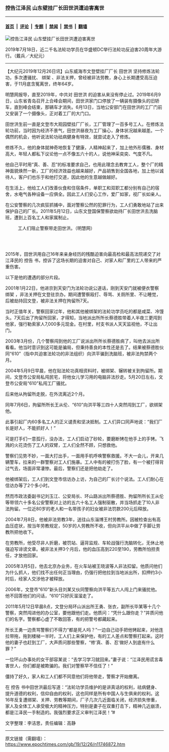 ### 控告江泽民  山东壁挂厂长田世洪遭迫害离世

---

#### [首页](../../../..?n11746872) &nbsp;|&nbsp; [评论](../../../../../epoch-comment?n11746872) &nbsp;|&nbsp; [专题](../../../../../epoch-special?n11746872) &nbsp;|&nbsp; [禁闻](../../../../../epoch-news?n11746872) &nbsp;|&nbsp; [禁书](../../../../../books?n11746872) &nbsp;|&nbsp; [翻墙](https://github.com/gfw-breaker/nogfw/blob/master/README.md?n11746872)


<div><img alt="控告江泽民  山东壁挂厂长田世洪遭迫害离世" class="attachment-djy_600_400 size-djy_600_400 wp-post-image" src="https://i.epochtimes.com/assets/uploads/2019/12/1907181540511973-450x300.jpg"/>
<div class="caption">
 <p>
  2019年7月18日，近二千名法轮功学员在华盛顿DC举行法轮功反迫害20周年大游行。（戴兵／大纪元）
 </p>
</div></div><hr/><div class="post_content" id="artbody" itemprop="articleBody">
 <!-- article content begin -->
 <p>
  【大纪元2019年12月26日讯】山东威海市文登壁挂厂厂长
  <ok href="https://www.epochtimes.com/gb/tag/%E7%94%B0%E4%B8%96%E6%B4%AA.html">
   田世洪
  </ok>
  坚持修炼法轮功，多次遭骚扰、
  <ok href="https://www.epochtimes.com/gb/tag/%E7%BB%91%E6%9E%B6.html">
   绑架
  </ok>
  、非法关押，曾经被非法劳教，身心上长期遭受高压迫害，于11月底含冤离世，终年64岁。
 </p>
 <p>
  明慧网报导，直至2019年，中共对
  <ok href="https://www.epochtimes.com/gb/tag/%E7%94%B0%E4%B8%96%E6%B4%AA.html">
   田世洪
  </ok>
  的迫害从来没有停止过。2019年6月9日，山东省青岛召开上合峰会期间，田世洪家门口停放了一辆装有摄像头的旧轿车，直到峰会结束，那辆车才消失。6月13日，当地公安部门在田世洪的工厂门前又安装了一个摄像头，正对着工厂的大门口。
 </p>
 <p>
  田世洪生前一直是文登市大观园壁挂厂厂长，工厂管理了一百多号工人。在修炼法轮功前，当时因为经济不景气，田世洪昼夜为工厂操心，身体状况越来越差。一个偶然的机会，他听说法轮功祛病健身有特效，就尝试走入了修炼。
 </p>
 <p>
  修炼不久，他的身体就神奇地恢复了健康，人精神起来了，加上他外形儒雅、身材高大，年轻人都私下议论他一点不像五六十的人，说他神采奕奕、气度不凡。
 </p>
 <p>
  他自己平时用“真、善、忍”的标准要求自己，也用此理念去教育工人，整个厂的精神面貌焕然一新，工厂的经济效益也越来越好，产品销售到全国各地，加上他以诚待人，客户们也乐于和他打交道，因此他的生意越做越好。
 </p>
 <p>
  在生活上，他给工人们改善伙食和住宿条件，单职工和双职工都分别有自己的宿舍，水电气各种设备一应俱全。因此工人们安心工作，爱厂如家，视厂长如亲人。
 </p>
 <p>
  在公安警察的几次疯狂抓捕中，面对警察公然的犯罪行为，工人们勇敢地站了出来保护自己的厂长。2011年5月12日，山东文登国保警察欲劫持厂长田世洪去洗脑班，遭到上百名工人和家属制止。
 </p>
 <figure aria-describedby="caption-attachment-11746876" class="wp-caption aligncenter" id="attachment_11746876" style="width: 317px">
  <ok href="https://i.epochtimes.com/assets/uploads/2019/12/2011-6-9-minghui-wendeng-xinaoban-dizhi.jpg" target="_blank">
   <img alt="" class="wp-image-11746876" src="https://i.epochtimes.com/assets/uploads/2019/12/2011-6-9-minghui-wendeng-xinaoban-dizhi-600x450.jpg"/>
  </ok>
  <br/><figcaption class="wp-caption-text" id="caption-attachment-11746876">
   工人们阻止警察带走田世洪。（明慧网）
  </figcaption><br/>
 </figure><br/>
 <p>
  2015年，田世洪用自己16年来亲身经历的残酷迫害向最高检和最高法院递交了对江泽民的
  <ok href="https://www.epochtimes.com/gb/tag/%E6%8E%A7%E5%91%8A.html">
   控告
  </ok>
  书，控诉了这场长期的迫害对自己、对家人和厂里的工人带来的严重伤害。
 </p>
 <p>
  以下是他的遭遇的部分片段。
 </p>
 <div class="ar_articleContent" id="ar_bArticleContent">
  <p>
   2001年1月22日，他进京到天安门为法轮功说公道话，刚到天安门就被便衣警察
   <ok href="https://www.epochtimes.com/gb/tag/%E7%BB%91%E6%9E%B6.html">
    绑架
   </ok>
   ，非法关押在文登驻京办。期间遭警察殴打、辱骂、关厕所里、不让睡觉，后被劫持回文登，被非法关押在拘留所7天。
  </p>
  <p>
   当时正值年关，警察回家过年，他和其他被绑架的法轮功学员吃的都是咸菜、冷馒头。7天后出了拘留所回家，才得知，当地派出所所长蔡德胜带着人半夜三更闯到他家，强行勒索家人7,000多元现金。在村里，村支书派人天天监视他，不让出门。
  </p>
  <p>
   2003年3月份，几个警察闯到他的工厂说派出所所长蔡德胜病了，叫他去派出所看看。他当时意识到这可能是骗局，但秉持善良的本性还是去了。结果被蔡德胜伙同“610”（指中共迫害法轮功的非法组织）向洪平骗到洗脑班，被非法拘禁两个月。
  </p>
  <p>
   2004年5月9日早晨，他在贴法轮功真相资料时，被绑架、辗转被关到拘留所。期间，文登市公安局私闯民宅，将他女儿学习用的电脑非法抄走。5月20日左右，文登市公安局“610”私闯工厂骚扰。
  </p>
  <p>
   后来他从拘留所走脱，在外流离近2个月。
  </p>
  <p>
   同年7月6日，拘留所所长王从伦、“610”向洪平等三四十人突然闯到工厂，欲绑架他。
  </p>
  <p>
   此事引起厂内60多名工人的正义谴责和坚决抵制。工人们异口同声地说：“我们厂长是好人，不能抓好人！”
  </p>
  <p>
   可是打手们一意孤行，没办法，工人们启动了砂轮，要磨断铐在他手上的手铐。飞溅的火花烫伤了工人的双臂，工人们全然不顾，只想救他。
  </p>
  <p>
   警察们见势不妙，一面大打出手，一面用手机呼唤警察救援。不大一会儿，开来几辆警车，拉来的一群警察对工人们施暴。工人中有的被打伤了脸，有一个被打得背过气去，场面非常凄惨。最后，警察们还是把他劫走了。
  </p>
  <p>
   他被绑架后，工人们到文登市信访办上访，为自己的厂长讨个说法。工人们耐心在信访办等了2个多小时。
  </p>
  <p>
   然而市政法委副书记刘玉江、公安局长、环山路派出所蔡德胜、拘留所所长王从伦等带领六十多名公安警察对上访的五六十名工人强制驱散，并当场抓走了10人非法拘留。一位近80岁的老人和一名带孩子的妇女被非法罚款200元后释放。
  </p>
  <p>
   2004年7月8日，他被非法劳教3年，送往山东淄博王村劳教所。因被检查出有高血压症状，按当年劳教规定，50岁的人劳教所不收，但向洪平从中做了手脚让劳教所把他收下。
  </p>
  <p>
   在劳教所，他受尽非人折磨，被罚站、逼背监规、车轮战强行洗脑转化，无休止地强迫写诽谤文章。被非法关押3个月后，他的血压高到220至190，劳教所怕担责任，才放他回家。
  </p>
  <p>
   2005年3月5日，他去北京办业务，在火车站被王晓波等人非法扣留。他质问他们为什么抓人，他们找不出任何正当理由，仍强行把他拉到当地派出所，扣押约3小时后，经家人交涉他才被释放。
  </p>
  <p>
   2006年，文登市“610”新头目刘某又伙同警察向洪平等五六人闯上门来骚扰他。他不回答他们的问话，“610”只好灰溜溜走了。
  </p>
  <p>
   2011年5月12日早晨8点，文登分局环山派出所王勇、张衣，副所长毕某等十几个警察，突然闯进他的办公室，要他跟他们走。他质问：“凭什么跟你走？”并质问他们的名字。警察都心虚了不敢回答，有的把警号都藏起来。
  </p>
  <p>
   所长王勇一边责骂警察们不得力“都是死人吗？”一边自己动手把他铐起来，对他连拉带拖，拖到楼梯一半时，工人们上来保护他，有的工人差点和警察打起来。这时他的妻子也赶到工厂，大声质问那些警察，“修‘真、善、忍’做好人到底有什么罪？”
  </p>
  <p>
   一位环山办事处的女干部容某说：“去学习学习就回来。”妻子说：“江泽民用谎言毒害世人，你们都是被欺骗的。我们对警察早不信任了！”
  </p>
  <p>
   僵持了好久，家人和工人们都不同意他们将他带走，警察才开始撤离。
  </p>
  <p>
   在
   <ok href="https://www.epochtimes.com/gb/tag/%E6%8E%A7%E5%91%8A.html">
    控告
   </ok>
   书中田世洪最后写道：“法轮功学员维护的是讲真话的权利，祛病健身、提升道德的权利，信仰自由的权利，这也同样是所有中国人与生俱来的权利。这16年反复遭绑架、关押、劳教等期间，厂子几次几近面临关闭，经济损失惨重，家人及全体工人承受极大的精神压力，特别是妻子在双重打击下，精神几近崩溃，都是江泽民一手制造的。我强烈要求正义审判江泽民！”#
  </p>
  <p>
   文字整理：李洁思，责任编辑：高静
  </p>
 </div>
 <!-- article content end -->
 <div id="below_article_ad">
 </div>
</div>


---

原文链接（需翻墙）：https://www.epochtimes.com/gb/19/12/26/n11746872.htm